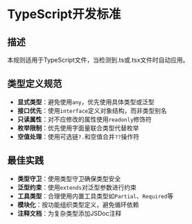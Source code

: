 # TypeScript开发标准

## 描述
本规则适用于TypeScript文件，当检测到.ts或.tsx文件时自动应用。

## 类型定义规范
- **显式类型**：避免使用`any`，优先使用具体类型或泛型
- **接口优先**：使用`interface`定义对象结构，而非类型别名
- **只读属性**：对不应修改的属性使用`readonly`修饰符
- **枚举限制**：优先使用字面量联合类型代替枚举
- **空值处理**：使用可选链`?.`和空值合并`??`操作符

## 最佳实践
- **类型守卫**：使用类型守卫确保类型安全
- **泛型约束**：使用`extends`对泛型参数进行约束
- **工具类型**：合理使用内置工具类型如`Partial`、`Required`等
- **模块化**：按功能组织类型定义，避免循环依赖
- **注释文档**：为复杂类型添加JSDoc注释